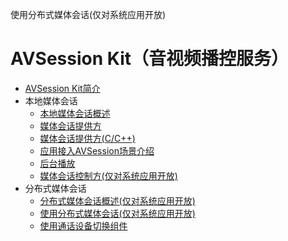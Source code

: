 使用分布式媒体会话(仅对系统应用开放)
# AVSession Kit（音视频播控服务）
<!--Kit: AVSession Kit-->
<!--Subsystem: Multimedia-->
<!--Owner: @ccfriend; @liao_qian-->
<!--Designer: @ccfriend-->
<!--Tester: @chenmingxi1_huawei-->
<!--Adviser: @w_Machine_cc-->

- [AVSession Kit简介](avsession-overview.md)
- 本地媒体会话<!--local-avsession-->
  - [本地媒体会话概述](local-avsession-overview.md)
  - [媒体会话提供方](using-avsession-developer.md)
  - [媒体会话提供方(C/C++)](using-ohavsession-developer.md)
  - [应用接入AVSession场景介绍](avsession-access-scene.md)
  - [后台播放](avsession-background-scene.md)
  <!--Del-->
  - [媒体会话控制方(仅对系统应用开放)](using-avsession-controller-sys.md)
  <!--DelEnd-->
- 分布式媒体会话<!--distributed-avsession-->
  <!--Del-->
  - [分布式媒体会话概述(仅对系统应用开放)](distributed-avsession-overview-sys.md)
  - [使用分布式媒体会话(仅对系统应用开放)](using-distributed-avsession-sys.md)
  <!--DelEnd-->
  - [使用通话设备切换组件](using-switch-call-devices.md)
